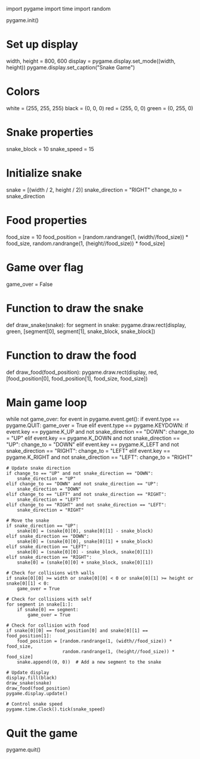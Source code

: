 import pygame
import time
import random

pygame.init()

# Set up display
width, height = 800, 600
display = pygame.display.set_mode((width, height))
pygame.display.set_caption("Snake Game")

# Colors
white = (255, 255, 255)
black = (0, 0, 0)
red = (255, 0, 0)
green = (0, 255, 0)

# Snake properties
snake_block = 10
snake_speed = 15

# Initialize snake
snake = [(width / 2, height / 2)]
snake_direction = "RIGHT"
change_to = snake_direction

# Food properties
food_size = 10
food_position = [random.randrange(1, (width//food_size)) * food_size,
                 random.randrange(1, (height//food_size)) * food_size]

# Game over flag
game_over = False

# Function to draw the snake
def draw_snake(snake):
    for segment in snake:
        pygame.draw.rect(display, green, [segment[0], segment[1], snake_block, snake_block])

# Function to draw the food
def draw_food(food_position):
    pygame.draw.rect(display, red, [food_position[0], food_position[1], food_size, food_size])

# Main game loop
while not game_over:
    for event in pygame.event.get():
        if event.type == pygame.QUIT:
            game_over = True
        elif event.type == pygame.KEYDOWN:
            if event.key == pygame.K_UP and not snake_direction == "DOWN":
                change_to = "UP"
            elif event.key == pygame.K_DOWN and not snake_direction == "UP":
                change_to = "DOWN"
            elif event.key == pygame.K_LEFT and not snake_direction == "RIGHT":
                change_to = "LEFT"
            elif event.key == pygame.K_RIGHT and not snake_direction == "LEFT":
                change_to = "RIGHT"

    # Update snake direction
    if change_to == "UP" and not snake_direction == "DOWN":
        snake_direction = "UP"
    elif change_to == "DOWN" and not snake_direction == "UP":
        snake_direction = "DOWN"
    elif change_to == "LEFT" and not snake_direction == "RIGHT":
        snake_direction = "LEFT"
    elif change_to == "RIGHT" and not snake_direction == "LEFT":
        snake_direction = "RIGHT"

    # Move the snake
    if snake_direction == "UP":
        snake[0] = (snake[0][0], snake[0][1] - snake_block)
    elif snake_direction == "DOWN":
        snake[0] = (snake[0][0], snake[0][1] + snake_block)
    elif snake_direction == "LEFT":
        snake[0] = (snake[0][0] - snake_block, snake[0][1])
    elif snake_direction == "RIGHT":
        snake[0] = (snake[0][0] + snake_block, snake[0][1])

    # Check for collisions with walls
    if snake[0][0] >= width or snake[0][0] < 0 or snake[0][1] >= height or snake[0][1] < 0:
        game_over = True

    # Check for collisions with self
    for segment in snake[1:]:
        if snake[0] == segment:
            game_over = True

    # Check for collision with food
    if snake[0][0] == food_position[0] and snake[0][1] == food_position[1]:
        food_position = [random.randrange(1, (width//food_size)) * food_size,
                         random.randrange(1, (height//food_size)) * food_size]
        snake.append((0, 0))  # Add a new segment to the snake

    # Update display
    display.fill(black)
    draw_snake(snake)
    draw_food(food_position)
    pygame.display.update()

    # Control snake speed
    pygame.time.Clock().tick(snake_speed)

# Quit the game
pygame.quit()
